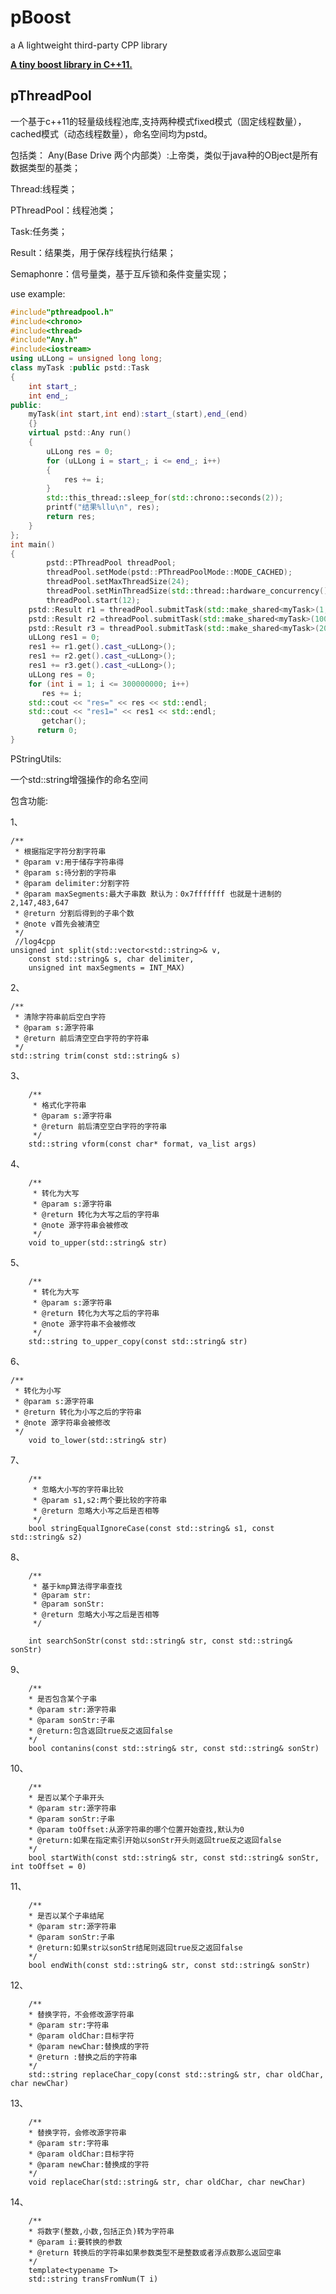# pBoost

a A lightweight third-party CPP library

**[A tiny boost library in C++11.](https://github.com/ppywj/pBoost)**

## pThreadPool

一个基于c++11的轻量级线程池库,支持两种模式fixed模式（固定线程数量），cached模式（动态线程数量），命名空间均为pstd。

包括类：
Any(Base Drive 两个内部类）:上帝类，类似于java种的OBject是所有数据类型的基类；

Thread:线程类；

PThreadPool：线程池类；

Task:任务类；

Result：结果类，用于保存线程执行结果；

Semaphonre：信号量类，基于互斥锁和条件变量实现；

use example:

```cpp
#include"pthreadpool.h"
#include<chrono>
#include<thread>
#include"Any.h"
#include<iostream>
using uLLong = unsigned long long;
class myTask :public pstd::Task
{
    int start_;
    int end_;
public:
    myTask(int start,int end):start_(start),end_(end)
    {}
    virtual pstd::Any run()
    {
        uLLong res = 0;
        for (uLLong i = start_; i <= end_; i++)
        {
            res += i;
        }
        std::this_thread::sleep_for(std::chrono::seconds(2));
        printf("结果%llu\n", res);
        return res;
    }
};
int main()
{
        pstd::PThreadPool threadPool;
        threadPool.setMode(pstd::PThreadPoolMode::MODE_CACHED);
        threadPool.setMaxThreadSize(24);
        threadPool.setMinThreadSize(std::thread::hardware_concurrency());
        threadPool.start(12);
    pstd::Result r1 = threadPool.submitTask(std::make_shared<myTask>(1, 100000000));
    pstd::Result r2 =threadPool.submitTask(std::make_shared<myTask>(100000001, 200000000));
    pstd::Result r3 = threadPool.submitTask(std::make_shared<myTask>(200000001, 300000000));
    uLLong res1 = 0;
    res1 += r1.get().cast_<uLLong>();
    res1 += r2.get().cast_<uLLong>();
    res1 += r3.get().cast_<uLLong>();
    uLLong res = 0;
    for (int i = 1; i <= 300000000; i++)
       res += i;
    std::cout << "res=" << res << std::endl;
    std::cout << "res1=" << res1 << std::endl;
       getchar();
      return 0;
}
```



PStringUtils:

一个std::string增强操作的命名空间

包含功能:

1、

    /**
     * 根据指定字符分割字符串
     * @param v:用于储存字符串得
     * @param s:待分割的字符串
     * @param delimiter:分割字符
     * @param maxSegments:最大子串数 默认为：0x7fffffff 也就是十进制的2,147,483,647
     * @return 分割后得到的子串个数
     * @note v首先会被清空
     */
     //log4cpp
    unsigned int split(std::vector<std::string>& v,
        const std::string& s, char delimiter,
        unsigned int maxSegments = INT_MAX)



2、

    /**
     * 清除字符串前后空白字符
     * @param s:源字符串
     * @return 前后清空空白字符的字符串
     */
    std::string trim(const std::string& s)

3、

        /**
         * 格式化字符串
         * @param s:源字符串
         * @return 前后清空空白字符的字符串
         */
        std::string vform(const char* format, va_list args)



4、

        /**
         * 转化为大写
         * @param s:源字符串
         * @return 转化为大写之后的字符串
         * @note 源字符串会被修改
         */
        void to_upper(std::string& str)



5、

        /**
         * 转化为大写
         * @param s:源字符串
         * @return 转化为大写之后的字符串
         * @note 源字符串不会被修改
         */
        std::string to_upper_copy(const std::string& str)

6、

    /**
     * 转化为小写
     * @param s:源字符串
     * @return 转化为小写之后的字符串
     * @note 源字符串会被修改
     */
        void to_lower(std::string& str)

7、

        /**
         * 忽略大小写的字符串比较
         * @param s1,s2:两个要比较的字符串
         * @return 忽略大小写之后是否相等
         */
        bool stringEqualIgnoreCase(const std::string& s1, const std::string& s2)

8、

        /**
         * 基于kmp算法得字串查找
         * @param str:
         * @param sonStr:
         * @return 忽略大小写之后是否相等
         */
    
        int searchSonStr(const std::string& str, const std::string& sonStr)

9、

        /**
        * 是否包含某个子串
        * @param str:源字符串
        * @param sonStr:子串
        * @return:包含返回true反之返回false
        */
        bool contanins(const std::string& str, const std::string& sonStr)

10、

        /**
        * 是否以某个子串开头
        * @param str:源字符串
        * @param sonStr:子串
        * @param toOffset:从源字符串的哪个位置开始查找,默认为0
        * @return:如果在指定索引开始以sonStr开头则返回true反之返回false
        */
        bool startWith(const std::string& str, const std::string& sonStr, int toOffset = 0)

11、

        /**
        * 是否以某个子串结尾
        * @param str:源字符串
        * @param sonStr:子串
        * @return:如果str以sonStr结尾则返回true反之返回false
        */
        bool endWith(const std::string& str, const std::string& sonStr)



12、

        /**
        * 替换字符，不会修改源字符串
        * @param str:字符串
        * @param oldChar:目标字符
        * @param newChar:替换成的字符
        * @return :替换之后的字符串
        */
        std::string replaceChar_copy(const std::string& str, char oldChar, char newChar)



13、

        /**
        * 替换字符，会修改源字符串
        * @param str:字符串
        * @param oldChar:目标字符
        * @param newChar:替换成的字符
        */
        void replaceChar(std::string& str, char oldChar, char newChar)



14、

        /**
        * 将数字(整数,小数,包括正负)转为字符串
        * @param i:要转换的参数
        * @return 转换后的字符串如果参数类型不是整数或者浮点数那么返回空串
        */
        template<typename T>
        std::string transFromNum(T i)
